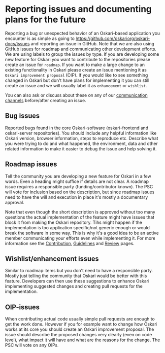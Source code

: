 # Reporting issues and documenting plans for the future

Reporting a bug or unexpected behavior of an Oskari-based application you encounter is as simple as going to https://github.com/oskariorg/oskari-docs/issues and reporting an issue in GitHub. Note that we are also using GitHub issues for roadmap and communicating other development efforts. We are using labels to group the issues by type. If you are developing some new feature for Oskari you want to contribute to the repositories please create an issue for `roadmap`. If you want to make a large change to an existing functionality in Oskari please create an issue mentioning it as `Oskari improvement proposal` (OIP). If you would like to see something changed in Oskari but don't have plans for implementing it you can still create an issue and we will usually label it as `enhancement` or `wishlist`.

You can also ask or discuss about these on any of our [communication channels](/about) before/after creating an issue.

## Bug issues

Reported bugs found in the core Oskari-software (oskari-frontend and oskari-server repositories). You should include any helpful information like Oskari version, browser information, steps to reproduce etc. Describe what you were trying to do and what happened, the environment, data and other related information to make it easier to debug the issue and help solving it.

## Roadmap issues

Tell the community you are developing a new feature for Oskari in a few words. Even a heading might suffice if details are not clear. A roadmap issue requires a responsible party (funding/contributor known). The PSC will vote for inclusion based on the description, but since roadmap issues need to have the will and execution in place it's mostly a documentary approval.

Note that even though the short description is approved without too many questions the actual implementation of the feature might have issues that block it from making the Oskari repository. Tihs might happen if the implementation is too application specific/not generic enough or would break the software in some way. This is why it's a good idea to be an active member communicating your efforts even while implementing it. For more information see the [Contribution](how-to-contribute), [Guidelines](guidelines) and [Review](review) pages.

## Wishlist/enhancement issues

Similar to roadmap items but you don't need to have a responsible party. Mostly just telling the community that Oskari would be better with this feature. Developers can then use these suggestions to enhance Oskari implementing suggested changes and creating pull requests for the implementation.

## OIP-issues

When contributing actual code usually simple pull requests are enough to get the work done. However if you for example want to change how Oskari works at its core you should create an Oskari improvement proposal. The issue should describe the proposed changes very clearly (even on code level), what impact it will have and what are the reasons for the change. The PSC will vote on any OIPs.

